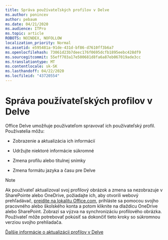 ```yaml
---
title: Správa používateľských profilov v Delve
ms.author: ponincev
author: pebaum
ms.date: 04/21/2020
ms.audience: ITPro
ms.topic: article
ROBOTS: NOINDEX, NOFOLLOW
localization_priority: Normal
ms.assetid: e595481a-91de-431d-bf86-d7610ff3b6a7
ms.openlocfilehash: 73061d23b7deec176f0695dcfb1895eebc428df9
ms.sourcegitcommit: 55eff703a17e500681d8fa6a87eb067019ade3cc
ms.translationtype: MT
ms.contentlocale: sk-SK
ms.lasthandoff: 04/22/2020
ms.locfileid: "43720554"
---
```

# <a name="manage-user-profiles-in-delve"></a>Správa používateľských profilov v Delve

Office Delve umožňuje používateľom spravovať ich používateľský profil. Používatelia môžu:
  
- Zobrazenie a aktualizácia ich informácií
    
- Udržujte niektoré informácie súkromné
    
- Zmena profilu alebo titulnej snímky
    
- Zmena formátu jazyka a času pre Delve
    
> [!NOTE]
> Ak používateľ aktualizoval svoj profilový obrázok a zmena sa nezobrazuje v SharePointe alebo OneDrive, požiadajte ich, aby otvorili webový prehľadávač, [prejdite na lokalitu Office.com](https://www.office.com), prihláste sa pomocou svojho pracovného alebo školského konta a potom kliknite na dlaždicu OneDrive alebo SharePoint. Zobrazí sa výzva na synchronizáciu profilového obrázka. Používateľ môže potrebovať pokúsiť sa dokončiť tieto kroky so súkromnou verziou svojho prehliadača. 
  
[Ďalšie informácie o aktualizácii profilov v Delve](https://go.microsoft.com/fwlink/?linkid=735070)
  

